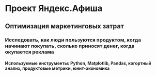 # Проект Яндекс.Афиша
## Оптимизация маркетинговых затрат  
### Исследовать, как люди пользуются продуктом, когда начинают покупать, сколько приносят денег, когда окупается реклама
#### Используемые инструменты: Python, Matplotlib, Pandas, когортный анализ, продуктовые метрики, юнит-экономика
